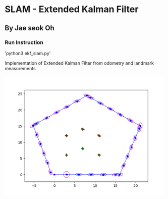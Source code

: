 # SLAM - Extended Kalman Filter

## By Jae seok Oh

### Run Instruction

'python3 ekf_slam.py'

Implementation of Extended Kalman Filter from odometry and landmark measurements

![Test Image 1](figures/default.png)


